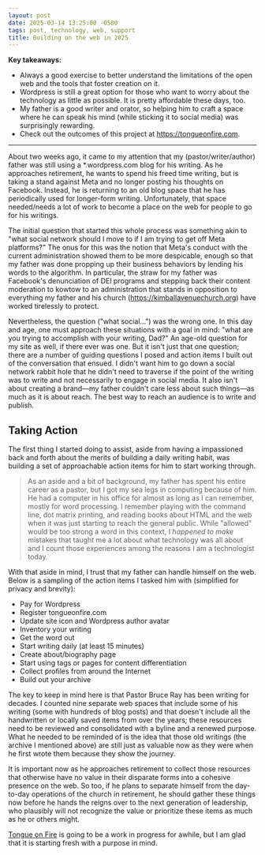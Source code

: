 ```yaml
---
layout: post
date: 2025-03-14 13:25:00 -0500
tags: post, technology, web, support
title: Building on the web in 2025
---
```


**Key takeaways:**
* Always a good exercise to better understand the limitations of the open web and the tools that foster creation on it.
* Wordpress is still a great option for those who want to worry about the technology as little as possible. It is pretty affordable these days, too.
* My father is a good writer and orator, so helping him to craft a space where he can speak his mind (while sticking it to social media) was surprisingly rewarding.
* Check out the outcomes of this project at https://tongueonfire.com.

---

About two weeks ago, it came to my attention that my (pastor/writer/author) father was still using a *.wordpress.com blog for his writing. As he approaches retirement, he wants to spend his freed time writing, but is taking a stand against Meta and no longer posting his thoughts on Facebook. Instead, he is returning to an old blog space that he has periodically used for longer-form writing. Unfortunately, that space needed/needs a lot of work to become a place on the web for people to go for his writings.

The initial question that started this whole process was something akin to "what social network should I move to if I am trying to get off Meta platforms?" The onus for this was the notion that Meta's conduct with the current administration showed them to be more despicable, enough so that my father was done propping up their business behaviors by lending his words to the algorithm. In particular, the straw for my father was Facebook's denunciation of DEI programs and stepping back their content moderation to kowtow to an administration that stands in opposition to everything my father and his church (https://kimballavenuechurch.org) have worked tirelessly to protect.

Nevertheless, the question ("what social...") was the wrong one. In this day and age, one must approach these situations with a goal in mind: "what are you trying to accomplish with your writing, Dad?" An age-old question for my site as well, if there ever was one. But it isn't just that one question; there are a number of guiding questions I posed and action items I built out of the conversation that ensued. I didn't want him to go down a social network rabbit hole that he didn't need to traverse if the point of the writing was to write and not necessarily to engage in social media. It also isn't about creating a brand—my father couldn't care less about such things—as much as it is about reach. The best way to reach an audience is to write and publish.

## Taking Action
The first thing I started doing to assist, aside from having a impassioned back and forth about the merits of building a daily writing habit, was building a set of approachable action items for him to start working through.

> As an aside and a bit of background, my father has spent his entire career as a pastor, but I got my sea legs in computing because of him. He had a computer in his office for almost as long as I can remember, mostly for word processing. I remember playing with the command line, dot matrix printing, and reading books about HTML and the web when it was just starting to reach the general public. While "allowed" would be too strong a word in this context, I *happened to make* mistakes that taught me a lot about what technology was all about and I count those experiences among the reasons I am a technologist today.

With that aside in mind, I trust that my father can handle himself on the web. Below is a sampling of the action items I tasked him with (simplified for privacy and brevity):
- Pay for Wordpress
- Register tongueonfire.com
- Update site icon and Wordpress author avatar
- Inventory your writing
- Get the word out
- Start writing daily (at least 15 minutes)
- Create about/biography page
- Start using tags or pages for content differentiation
- Collect profiles from around the Internet
- Build out your archive

The key to keep in mind here is that Pastor Bruce Ray has been writing for decades. I counted nine separate web spaces that include some of his writing (some with hundreds of blog posts) and that doesn't include all the handwritten or locally saved items from over the years; these resources need to be reviewed and consolidated with a byline and a renewed purpose. What he needed to be reminded of is the idea that those old writings (the archive I mentioned above) are still just as valuable now as they were when he first wrote them because they show the journey.

It is important now as he approaches retirement to collect those resources that otherwise have no value in their disparate forms into a cohesive presence on the web. So too, if he plans to separate himself from the day-to-day operations of the church in retirement, he should gather these things now before he hands the reigns over to the next generation of leadership, who plausibly will not recognize the value or prioritize these items as much as he or others might.

[Tongue on Fire](https://tongueonfire.com) is going to be a work in progress for awhile, but I am glad that it is starting fresh with a purpose in mind.